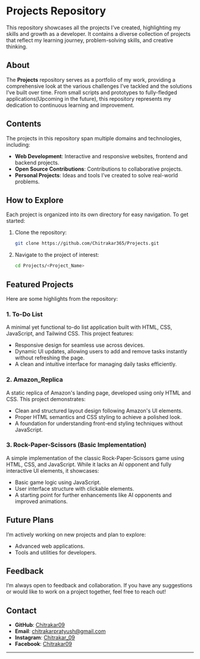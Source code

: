 # Projects Repository  

This repository showcases all the projects I’ve created, highlighting my skills and growth as a developer. It contains a diverse collection of projects that reflect my learning journey, problem-solving skills, and creative thinking.  

## About  

The **Projects** repository serves as a portfolio of my work, providing a comprehensive look at the various challenges I’ve tackled and the solutions I’ve built over time. From small scripts and prototypes to fully-fledged applications(Upcoming in the future), this repository represents my dedication to continuous learning and improvement.  

## Contents  

The projects in this repository span multiple domains and technologies, including:  

- **Web Development**: Interactive and responsive websites, frontend and backend projects.  
- **Open Source Contributions**: Contributions to collaborative projects.  
- **Personal Projects**: Ideas and tools I’ve created to solve real-world problems.  

## How to Explore  

Each project is organized into its own directory for easy navigation. To get started:  

1. Clone the repository:  
   ```bash  
   git clone https://github.com/Chitrakar365/Projects.git  
   ```  

2. Navigate to the project of interest:  
   ```bash  
   cd Projects/<Project_Name>  
   ```  


## Featured Projects  

Here are some highlights from the repository:  

### 1. To-Do List
A minimal yet functional to-do list application built with HTML, CSS, JavaScript, and Tailwind CSS. This project features:
- Responsive design for seamless use across devices.
- Dynamic UI updates, allowing users to add and remove tasks instantly without refreshing the page.
- A clean and intuitive interface for managing daily tasks efficiently.

### 2. Amazon_Replica
A static replica of Amazon's landing page, developed using only HTML and CSS. This project demonstrates:
- Clean and structured layout design following Amazon's UI elements.
- Proper HTML semantics and CSS styling to achieve a polished look.
- A foundation for understanding front-end styling techniques without JavaScript.

### 3. Rock-Paper-Scissors (Basic Implementation)
A simple implementation of the classic Rock-Paper-Scissors game using HTML, CSS, and JavaScript. While it lacks an AI opponent and fully interactive UI elements, it showcases:
- Basic game logic using JavaScript.
- User interface structure with clickable elements.
- A starting point for further enhancements like AI opponents and improved animations.
  

## Future Plans  

I’m actively working on new projects and plan to explore:  
- Advanced web applications. 
- Tools and utilities for developers.  

## Feedback  

I’m always open to feedback and collaboration. If you have any suggestions or would like to work on a project together, feel free to reach out!  

## Contact  

- **GitHub**: [Chitrakar09](https://github.com/Chitrakar09)  
- **Email**: [chitrakarpratyush@gmail.com](chitrakarpratyush@gmail.com)
- **Instagram**: [Chitrakar_09](https://www.instagram.com/chitrakar_09/)  
- **Facebook**: [Chitrakar09](https://www.facebook.com/chitrakar09)  

---  
